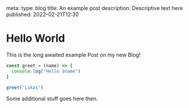<route lang="yaml">
meta:
  type: blog
  title: An example post
  description: Descriptive text here
  published: 2022-02-21T12:30
</route>

# Hello World <IconCommunity />

This is the long awaited example Post on my new Blog!

```javascript
const greet = (name) => {
  console.log("Hello $name")
}

greet("Lukas")
```

Some additional stuff goes here then.